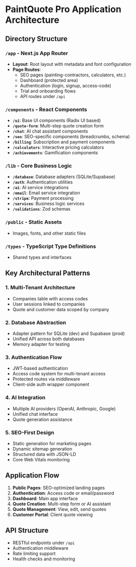 # PaintQuote Pro Application Architecture

## Directory Structure

### `/app` - Next.js App Router
- **Layout**: Root layout with metadata and font configuration
- **Page Routes**: 
  - SEO pages (painting-contractors, calculators, etc.)
  - Dashboard (protected area)
  - Authentication (login, signup, access-code)
  - Trial and onboarding flows
  - API routes under `/api`

### `/components` - React Components
- **`/ui`**: Base UI components (Radix UI based)
- **`/quote-form`**: Multi-step quote creation form
- **`/chat`**: AI chat assistant components
- **`/seo`**: SEO-specific components (breadcrumbs, schema)
- **`/billing`**: Subscription and payment components
- **`/calculators`**: Interactive pricing calculators
- **`/achievements`**: Gamification components

### `/lib` - Core Business Logic
- **`/database`**: Database adapters (SQLite/Supabase)
- **`/auth`**: Authentication utilities
- **`/ai`**: AI service integrations
- **`/email`**: Email service integration
- **`/stripe`**: Payment processing
- **`/services`**: Business logic services
- **`/validations`**: Zod schemas

### `/public` - Static Assets
- Images, fonts, and other static files

### `/types` - TypeScript Type Definitions
- Shared types and interfaces

## Key Architectural Patterns

### 1. Multi-Tenant Architecture
- Companies table with access codes
- User sessions linked to companies
- Quote and customer data scoped by company

### 2. Database Abstraction
- Adapter pattern for SQLite (dev) and Supabase (prod)
- Unified API across both databases
- Memory adapter for testing

### 3. Authentication Flow
- JWT-based authentication
- Access code system for multi-tenant access
- Protected routes via middleware
- Client-side auth wrapper component

### 4. AI Integration
- Multiple AI providers (OpenAI, Anthropic, Google)
- Unified chat interface
- Quote generation assistance

### 5. SEO-First Design
- Static generation for marketing pages
- Dynamic sitemap generation
- Structured data with JSON-LD
- Core Web Vitals monitoring

## Application Flow

1. **Public Pages**: SEO-optimized landing pages
2. **Authentication**: Access code or email/password
3. **Dashboard**: Main app interface
4. **Quote Creation**: Multi-step form or AI assistant
5. **Quote Management**: View, edit, send quotes
6. **Customer Portal**: Client quote viewing

## API Structure
- RESTful endpoints under `/api`
- Authentication middleware
- Rate limiting support
- Health checks and monitoring